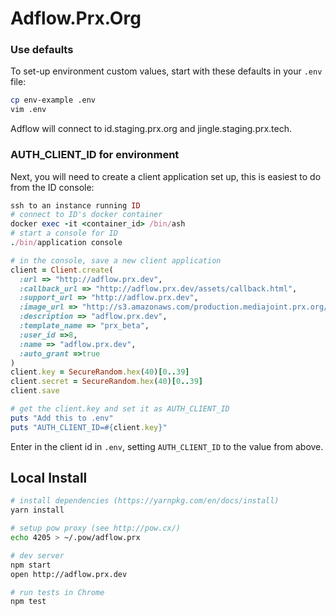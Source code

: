 # Adflow.Prx.Org

### Use defaults
To set-up environment custom values, start with these defaults in your `.env` file:
``` sh
cp env-example .env
vim .env
```
Adflow will connect to id.staging.prx.org and jingle.staging.prx.tech.

### AUTH_CLIENT_ID for environment
Next, you will need to create a client application set up, this is easiest to do from the ID console:
``` ruby
ssh to an instance running ID
# connect to ID's docker container
docker exec -it <container_id> /bin/ash
# start a console for ID
./bin/application console

# in the console, save a new client application
client = Client.create(
  :url => "http://adflow.prx.dev",
  :callback_url => "http://adflow.prx.dev/assets/callback.html",
  :support_url => "http://adflow.prx.dev",
  :image_url => "http://s3.amazonaws.com/production.mediajoint.prx.org/public/comatose_files/4625/prx-logo_large.png",
  :description => "adflow.prx.dev",
  :template_name => "prx_beta",
  :user_id =>8,
  :name => "adflow.prx.dev",
  :auto_grant =>true
)
client.key = SecureRandom.hex(40)[0..39]
client.secret = SecureRandom.hex(40)[0..39]
client.save

# get the client.key and set it as AUTH_CLIENT_ID
puts "Add this to .env"
puts "AUTH_CLIENT_ID=#{client.key}"
```

Enter in the client id in `.env`, setting `AUTH_CLIENT_ID` to the value from above.


## Local Install

``` sh
# install dependencies (https://yarnpkg.com/en/docs/install)
yarn install

# setup pow proxy (see http://pow.cx/)
echo 4205 > ~/.pow/adflow.prx

# dev server
npm start
open http://adflow.prx.dev

# run tests in Chrome
npm test
```
